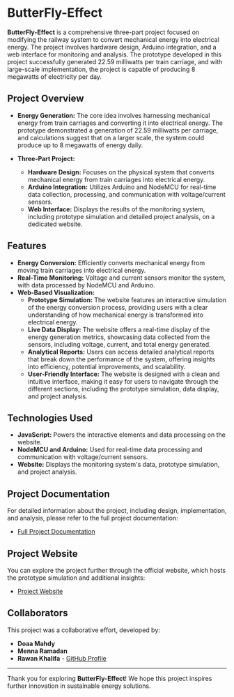 # ButterFly-Effect

**ButterFly-Effect** is a comprehensive three-part project focused on modifying the railway system to convert mechanical energy into electrical energy. The project involves hardware design, Arduino integration, and a web interface for monitoring and analysis. The prototype developed in this project successfully generated 22.59 milliwatts per train carriage, and with large-scale implementation, the project is capable of producing 8 megawatts of electricity per day.

## Project Overview

- **Energy Generation:** The core idea involves harnessing mechanical energy from train carriages and converting it into electrical energy. The prototype demonstrated a generation of 22.59 milliwatts per carriage, and calculations suggest that on a larger scale, the system could produce up to 8 megawatts of energy daily.
  
- **Three-Part Project:** 
  - **Hardware Design:** Focuses on the physical system that converts mechanical energy from train carriages into electrical energy.
  - **Arduino Integration:** Utilizes Arduino and NodeMCU for real-time data collection, processing, and communication with voltage/current sensors.
  - **Web Interface:** Displays the results of the monitoring system, including prototype simulation and detailed project analysis, on a dedicated website.

## Features

- **Energy Conversion:** Efficiently converts mechanical energy from moving train carriages into electrical energy.
- **Real-Time Monitoring:** Voltage and current sensors monitor the system, with data processed by NodeMCU and Arduino.
- **Web-Based Visualization:** 
  - **Prototype Simulation:** The website features an interactive simulation of the energy conversion process, providing users with a clear understanding of how mechanical energy is transformed into electrical energy.
  - **Live Data Display:** The website offers a real-time display of the energy generation metrics, showcasing data collected from the sensors, including voltage, current, and total energy generated.
  - **Analytical Reports:** Users can access detailed analytical reports that break down the performance of the system, offering insights into efficiency, potential improvements, and scalability.
  - **User-Friendly Interface:** The website is designed with a clean and intuitive interface, making it easy for users to navigate through the different sections, including the prototype simulation, data display, and project analysis.

## Technologies Used

- **JavaScript:** Powers the interactive elements and data processing on the website.
- **NodeMCU and Arduino:** Used for real-time data processing and communication with voltage/current sensors.
- **Website:** Displays the monitoring system's data, prototype simulation, and project analysis.

## Project Documentation

For detailed information about the project, including design, implementation, and analysis, please refer to the full project documentation:

- [Full Project Documentation](https://drive.google.com/file/d/14HQgVDuOYOLNm84y9cC-jNq3GoUQDpgU/view?usp=sharing)

## Project Website

You can explore the project further through the official website, which hosts the prototype simulation and additional insights:

- [Project Website](https://doaa-mahdy.github.io/Butterfly-Effect/About.html)

## Collaborators

This project was a collaborative effort, developed by:

- **Doaa Mahdy**
- **Menna Ramadan**
- **Rawan Khalifa** - [GitHub Profile](https://github.com/Rawan-Khalifa/ButterFly-Effect)

---

Thank you for exploring **ButterFly-Effect**! We hope this project inspires further innovation in sustainable energy solutions.
